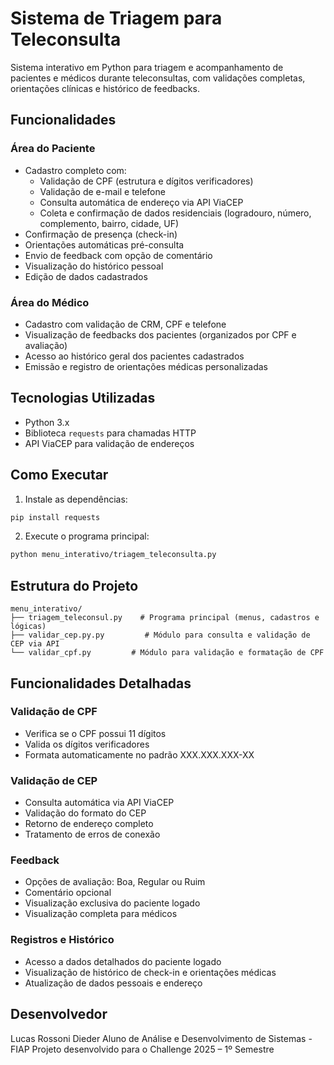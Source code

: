 # Sistema de Triagem para Teleconsulta

Sistema interativo em Python para triagem e acompanhamento de pacientes e médicos durante teleconsultas, com validações completas, orientações clínicas e histórico de feedbacks.

## Funcionalidades

### Área do Paciente

- Cadastro completo com:
  - Validação de CPF (estrutura e dígitos verificadores)
  - Validação de e-mail e telefone
  - Consulta automática de endereço via API ViaCEP
  - Coleta e confirmação de dados residenciais (logradouro, número, complemento, bairro, cidade, UF)
- Confirmação de presença (check-in)
- Orientações automáticas pré-consulta
- Envio de feedback com opção de comentário
- Visualização do histórico pessoal
- Edição de dados cadastrados

### Área do Médico

- Cadastro com validação de CRM, CPF e telefone
- Visualização de feedbacks dos pacientes (organizados por CPF e avaliação)
- Acesso ao histórico geral dos pacientes cadastrados
- Emissão e registro de orientações médicas personalizadas

## Tecnologias Utilizadas

- Python 3.x
- Biblioteca `requests` para chamadas HTTP
- API ViaCEP para validação de endereços

## Como Executar

1. Instale as dependências:

```bash
pip install requests
```

2. Execute o programa principal:

```bash
python menu_interativo/triagem_teleconsulta.py
```

## Estrutura do Projeto

```
menu_interativo/
├── triagem_teleconsul.py    # Programa principal (menus, cadastros e lógicas)
├── validar_cep.py.py         # Módulo para consulta e validação de CEP via API
└── validar_cpf.py         # Módulo para validação e formatação de CPF
```

## Funcionalidades Detalhadas

### Validação de CPF

- Verifica se o CPF possui 11 dígitos
- Valida os dígitos verificadores
- Formata automaticamente no padrão XXX.XXX.XXX-XX

### Validação de CEP

- Consulta automática via API ViaCEP
- Validação do formato do CEP
- Retorno de endereço completo
- Tratamento de erros de conexão

### Feedback

- Opções de avaliação: Boa, Regular ou Ruim
- Comentário opcional
- Visualização exclusiva do paciente logado
- Visualização completa para médicos

### Registros e Histórico

- Acesso a dados detalhados do paciente logado
- Visualização de histórico de check-in e orientações médicas
- Atualização de dados pessoais e endereço

## Desenvolvedor

Lucas Rossoni Dieder
Aluno de Análise e Desenvolvimento de Sistemas - FIAP
Projeto desenvolvido para o Challenge 2025 – 1º Semestre
